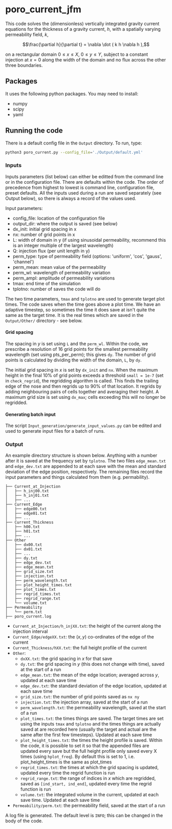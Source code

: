 # poro_current_jfm

This code solves the (dimensionless) vertically integrated gravity current equations for the thickness of a gravity current, $h$, with a spatially varying permeability field, $k$,
``` math
\frac{\partial h}{\partial t} = \nabla \dot ( k h \nabla h ),
```
on a rectangular domain $0\le x \le X$, $0 \le y \le Y$,
subject to a constant injection at $x=0$ along the width of the domain and no flux across the other three boundaries.

## Packages
It uses the following python packages. You may need to install:
* numpy
* scipy
* yaml

## Running the code
There is a default config file in the `Output` directory. To run, type:
``` bash
python3 poro_current.py --config_file='./Output/default.yml'
```

### Inputs
Inputs parameters (list below) can either be editted from the command line or in the configuration file. There are defaults within the code. The order of precedence from highest to lowest is command line, configuration file, preset defaults. All the inputs used during a run are saved separately (see Output below), so there is always a record of the values used.

Input parameters:
* config_file: location of the configuration file
* output_dir: where the output is saved (see below)
* dx_init: initial grid spacing in x
* nx: number of grid points in x
* L: width of domain in y (if using sinusoidal permeability, recommend this is an integer multiple of the largest wavelength)
* Q: injection flux (per unit length in y)
* perm_type: type of permeability field (options: 'uniform', 'cos', 'gauss', 'channel')
* perm_mean: mean value of the permeability
* perm_wl: wavelength of permeability variation
* perm_ampl: amplitude of permeability variations
* tmax: end time of the simulation
* tplotno: number of saves the code will do

The two time parameters, `tmax` and `tplotno` are used to generate target plot times. The code saves when the time goes above a plot time. We have an adaptive timestep, so sometimes the time it does save at isn't quite the same as the target time. It is the real times which are saved in the `Output/Other/` directory - see below.

#### Grid spacing
The spacing in $y$ is set using `L` and the `perm_wl`. Within the code, we prescribe a resolution of 16 grid points for the smallest permeability wavelength (set using pts_per_perm); this gives `dy`. The number of grid points is calculated by dividing the width of the domain, `L`, by `dy`. 

The initial grid spacing in $x$ is set by `dx_init` and `nx`. When the maximum height in the final 10% of grid points exceeds a threshold `small = 1e-7` (set in `check_regrid`), the regridding algorithm is called. This finds the trailing edge of the nose and then regrids up to 90% of that location. It regrids by adding neighbouring pairs of cells together and averaging their height. A maximum grid size is set using `dx_max`; cells exceeding this will no longer be regridded.

#### Generating batch input
The script `Input_generation/generate_input_values.py` can be edited and used to generate input files for a batch of runs. 

### Output
An example directory structure is shown below. Anything with a number after it is saved at the frequency set by `tplotno`. The two files `edge_mean.txt` and `edge_dev.txt` are appended to at each save with the mean and standard deviation of the edge position, respectively. The remaining files record the input parameters and things calculated from them (e.g. permability).
```
├── Current_at_Injection
│   ├── h_inj00.txt
│   ├── h_inj01.txt
│   ├── ...
├── Current_Edge
│   ├── edge00.txt
│   ├── edge01.txt
│   ├── ...
├── Current_Thickness
│   ├── h00.txt
│   ├── h01.txt
│   ├── ...
├── Other
│   ├── dx00.txt
│   ├── dx01.txt
│   ├── ...
│   ├── dy.txt
│   ├── edge_dev.txt
│   ├── edge_mean.txt
│   ├── grid_size.txt
│   ├── injection.txt
│   ├── perm_wavelength.txt
│   ├── plot_height_times.txt
│   ├── plot_times.txt
│   ├── regrid_times.txt
│   ├── regrid_range.txt
│   └── volume.txt
├── Permeability
│   └── perm.txt
├── poro_current.log
```
* `Current_at_Injection/h_injXX.txt`: the height of the current along the injection interval
* `Current_Edge/edgeXX.txt`: the $(x,y)$ co-ordinates of the edge of the current
* `Current_Thickness/hXX.txt`: the full height profile of the current
* `Other`:
    * `dxXX.txt`: the grid spacing in $x$ for that save
    * `dy.txt`: the grid spacing in $y$ (this does not change with time), saved at the start of a run
    * `edge_mean.txt`: the mean of the edge location; averaged across $y$, updated at each save time
    * `edge_dev.txt`: the standard deviation of the edge location, updated at each save time
    * `grid_size.txt`: the number of grid points saved as `nx ny`
    * `injection.txt`: the injection array, saved at the start of a run
    * `perm_wavelength.txt`: the permeability wavelength, saved at the start of a run
    * `plot_times.txt`: the times things are saved. The target times are set using the inputs `tmax` and `tplotno` and the times things are actually saved at are recorded here (usually the target and actual are the same after the first few timesteps). Updated at each save time
    * `plot_height_times.txt`: the times the height profile is saved. Within the code, it is possible to set it so that the appended files are updated every save but the full height profile only saved every X times (using `hplot_freq`). By default this is set to 1, i.e. plot_height_times is the same as plot_times
    * `regrid_times.txt`: the times at which the grid spacing is updated, updated every time the regrid function is run
    * `regrid_range.txt`: the range of indices in $x$ which are regridded, saved as `[ind_start, ind_end]`, updated every time the regrid function is run
    * `volume.txt`: the integrated volume in the current, updated at each save time. Updated at each save time
* `Permeability/perm.txt`: the permeability field, saved at the start of a run

A log file is generated. The default level is `INFO`; this can be changed in the body of the code.
